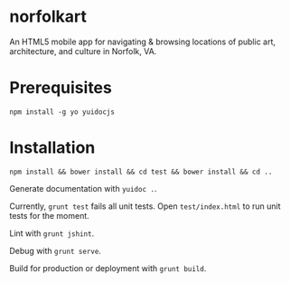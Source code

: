 norfolkart
==========

An HTML5 mobile app for navigating &amp; browsing locations of public art, architecture, and culture in Norfolk, VA.

Prerequisites
=============

    npm install -g yo yuidocjs
    
Installation
============

    npm install && bower install && cd test && bower install && cd ..
    
Generate documentation with `yuidoc .`.

Currently, `grunt test` fails all unit tests.  Open `test/index.html` to run unit tests for the moment.

Lint with `grunt jshint`.

Debug with `grunt serve`.

Build for production or deployment with `grunt build`.

